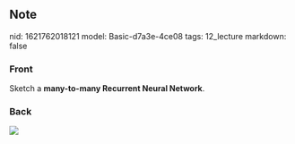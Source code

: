## Note
nid: 1621762018121
model: Basic-d7a3e-4ce08
tags: 12_lecture
markdown: false

### Front
Sketch a <b>many-to-many Recurrent Neural Network</b>.

### Back
<img src="paste-fe597e5714e8686bf4e06f463da4f04d172e93bf.jpg">
